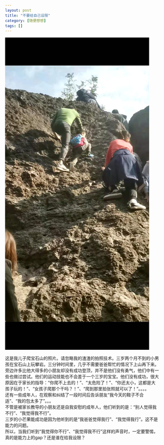 ```yaml
---
layout: post
title: "不要给自己设限"
category: [随便想想]
tags: []
---
```



![](/images/2020/19.jpg)  

这是我儿子爬宝石山的照片。请忽略我的渣渣的拍照技术。三岁两个月不到的小男孩在宝石山上玩攀岩。三分钟时间里，几乎不需要爸爸帮忙的情况下上山再下来。  
旁边许多比他大得多的小朋友却没有成功登顶，并不是他们没有勇气，他们中有一些也做过尝试。他们的运动技能也不会差于一个三岁的宝宝。他们没有成功，很大原因在于家长的指导：“你爬不上去的！”、“太危险了！”、“你还太小，这都是大孩子玩的！”、“女孩子爬那个干吗？！”、“爬到那里拍张照就可以了！”。。。。  
还有一些成年人，在观察和纠结了一段时间后告诉朋友“我今天的鞋子不合适”、“我的包太多了”。。。  
不管是被家长教导的小朋友还是自我安慰的成年人，他们听到的是：“别人觉得我不行”、“我觉得我不行”。  
三岁的小芒果能成功是因为他听到的是“我爸爸觉得我行”、“我觉得我行”。这不是能力的问题。  
所以，当我们听到“我觉得你不行”、“我觉得我不行”这样的声音时，一定要警惕，真的是能力上的gap？还是谁在给我设限？  

<!-- more -->